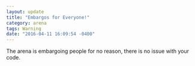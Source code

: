 ```yaml
---
layout: update
title: "Embargos for Everyone!"
category: arena
tags: Warning
date: "2016-04-11 16:09:54 -0400"
---
```


The arena is embargoing people for no reason, there is no issue with your code.
